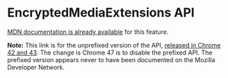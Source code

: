 # EncryptedMediaExtensions API

[MDN documentation is already available](https://developer.mozilla.org/en-US/docs/Web/API/Encrypted_Media_Extensions_API) for this feature.

**Note:** This link is for the unprefixed version of the API, [released in Chrome 42 and 43](https://www.chromestatus.com/feature/6578378068983808). The change is Chrome 47 is to disable the prefixed API. The prefixed version appears never to have been documented on the Mozilla Developer Network.
